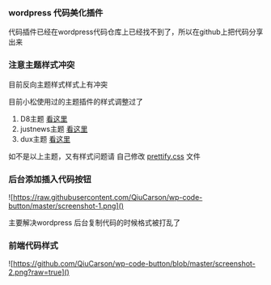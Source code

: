 

### wordpress 代码美化插件

代码插件已经在wordpress代码仓库上已经找不到了，所以在github上把代码分享出来

### 注意主题样式冲突

目前反向主题样式样式上有冲突

目前小松使用过的主题插件的样式调整过了

1. D8主题 [看这里](https://github.com/QiuCarson/wp-code-button/tree/D8)
2. justnews主题 [看这里](https://github.com/QiuCarson/wp-code-button/tree/D8)
3. dux主题 [看这里](https://github.com/QiuCarson/wp-code-button/tree/dux)

如不是以上主题，又有样式问题请 自己修改 [prettify.css](https://github.com/QiuCarson/wp-code-button/blob/dux/prettify.css) 文件



### 后台添加插入代码按钮

![https://raw.githubusercontent.com/QiuCarson/wp-code-button/master/screenshot-1.png]()

主要解决wordpress 后台复制代码的时候格式被打乱了

### 前端代码样式

![https://github.com/QiuCarson/wp-code-button/blob/master/screenshot-2.png?raw=true]()